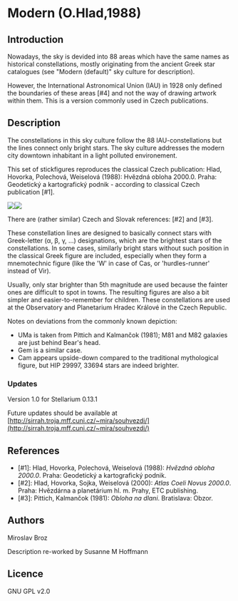 # Modern (O.Hlad,1988)

## Introduction
Nowadays, the sky is devided into 88 areas which have the same names as historical constellations, mostly originating from the ancient Greek star catalogues (see "Modern (default)" sky culture for description). 

However, the International Astronomical Union (IAU) in 1928 only defined the boundaries of these areas [#4] and not the way of drawing artwork within them. This is a version commonly used in Czech publications. 

## Description

The constellations in this sky culture follow the 88 IAU-constellations but the lines connect only bright stars. The sky culture addresses the modern city downtown inhabitant in a light polluted environement.

This set of stickfigures reproduces the classical Czech publication: Hlad, Hovorka, Polechová, Weiselová (1988): Hvězdná obloha 2000.0. Praha: Geodetický a kartografický podnik - according to classical Czech publication [#1].

![](hvezdna_obloha_2000.webp)![](obloha_na_dlani.webp)

There are (rather similar) Czech and Slovak references: [#2] and [#3].

These constellation lines are designed to basically connect stars with Greek-letter (α, β, γ, ...) designations, which are the brightest stars of the constellations. In some cases, similarly bright stars without such position in the classical Greek figure are included, especially when they form a mnemotechnic figure (like the 'W' in case of Cas, or 'hurdles-runner' instead of Vir).

Usually, only star brighter than 5th magnitude are used because the fainter ones are difficult to spot in towns. The resulting figures are also a bit simpler and easier-to-remember for children. These constellations are used at the Observatory and Planetarium Hradec Králové in the Czech Republic.

Notes on deviations from the commonly known depiction:

   * UMa is taken from Pittich and Kalmančok (1981); M81 and M82 galaxies are just behind Bear's head.
   * Gem is a similar case.
   * Cam appears upside-down compared to the traditional mythological figure, but HIP 29997, 33694 stars are indeed brighter.


### Updates

Version 1.0 for Stellarium 0.13.1

Future updates should be available at [http://sirrah.troja.mff.cuni.cz/~mira/souhvezdi/](http://sirrah.troja.mff.cuni.cz/~mira/souhvezdi/)

## References

 - [#1]: Hlad, Hovorka, Polechová, Weiselová (1988): _Hvězdná obloha 2000.0_. Praha: Geodetický a kartografický podnik.
 - [#2]: Hlad, Hovorka, Sojka, Weiselová (2000): _Atlas Coeli Novus 2000.0_. Praha: Hvězdárna a planetárium hl. m. Prahy, ETC publishing.
 - [#3]: Pittich, Kalmančok (1981): _Obloha na dlani_. Bratislava: Obzor.

## Authors

Miroslav Broz

Description re-worked by Susanne M Hoffmann

## Licence

GNU GPL v2.0
